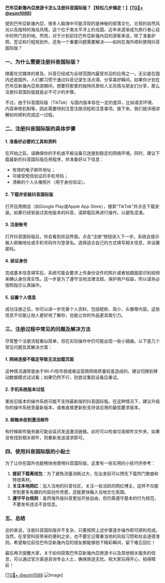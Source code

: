 **巴布亞新幾內亞旅游卡怎么注册抖音国际版？【轻松几步搞定！】[[TG💪+ @esim1088](https://t.me/s/esim1088)]**

提到巴布亞新幾內亞，很多人脑海中可能浮现的是神秘的部落文化、壮观的自然风光以及独特的海岛风情。这个位于南太平洋上的岛国，近年来逐渐成为旅行者心目中的热门目的地。然而，对于计划前往巴布亞新幾內亞的游客来说，除了准备护照、签证和行程规划外，还有一个重要问题需要解决——如何在海外顺利使用抖音国际版？

### 一、为什么需要注册抖音国际版？

随着社交媒体的普及，抖音已经成为全球范围内最受欢迎的应用之一。无论是在国内还是国外，人们都习惯于通过抖音记录生活点滴、分享美好瞬间。如果你计划在巴布亞新幾內亞旅游期间，想要将那里的独特风景和人文风情与朋友们分享，那么注册抖音国际版就是必不可少的步骤。

不过，由于抖音国际版（TikTok）与国内版本存在一定的差异，比如语言环境、内容审核机制等，因此需要特别注意注册流程和注意事项。接下来，我们就详细讲解如何顺利完成这一过程。

### 二、注册抖音国际版的具体步骤

#### 1. 准备好必要的工具和资料
在开始之前，请确保你的手机或平板设备已连接到稳定的网络环境。同时，建议下载最新的抖音国际版应用程序，并准备好以下信息：
- 有效的电子邮件地址；
- 可接受短信验证的手机号码；
- 清晰的个人头像照片（用于身份验证）。

#### 2. 下载并安装抖音国际版
打开应用商店（如Google Play或Apple App Store），搜索“TikTok”并点击下载安装。如果已经安装过其他版本的抖音，请卸载后再进行操作，以避免混淆。

#### 3. 注册账号
打开抖音国际版后，你会看到欢迎界面。点击“注册”按钮进入下一步。系统会提示输入邮箱地址或手机号码作为登录名。选择适合自己的方式填写相关信息，并设置密码。

#### 4. 验证身份
完成基本信息填写后，系统可能会要求上传身份证件的照片或者拍摄面部识别视频来确认身份真实性。这一步是为了遵守当地法律法规，保护用户权益，所以请务必按照指示认真操作。

#### 5. 设置个人信息
成功注册之后，你可以进一步完善个人资料，包括昵称、简介、头像等内容。这些信息不仅能让他人更好地了解你，也能让你的作品更具吸引力。

### 三、注册过程中常见的问题及解决方法

尽管整个注册流程看似简单，但在实际操作中仍可能出现一些小插曲。以下是几个常见问题及其解决方案：

#### 1. 网络连接不稳定导致无法加载页面
这种情况通常是由于Wi-Fi信号弱或者运营商网络质量较差造成的。建议切换到移动数据模式试试看；如果仍然不行，则尝试重启设备后重试。

#### 2. 手机系统版本过低
某些旧版本的操作系统可能不支持最新版的抖音国际版。在这种情况下，建议升级你的操作系统至最新版本，或者直接更新到支持该应用的最低要求版本。

#### 3. 邮箱未收到激活邮件
有时候邮件服务器可能会延迟发送激活链接。此时可以检查垃圾邮件文件夹，如果没有找到相关邮件，则重新发送请求即可。

### 四、使用抖音国际版的小贴士

为了让你在国外也能畅快地使用抖音国际版，这里有一些实用的小技巧供参考：

1. **提前下载离线包**：为了避免流量消耗过大，在出发前可以预先下载热门歌曲和特效素材。
2. **关注本地网红**：加入当地的抖音社区，关注一些活跃的网红博主，这样不仅能学到更多有趣的内容创作灵感，还能更快融入当地文化氛围。
3. **遵守平台规则**：虽然海外版抖音更加开放自由，但仍需遵守基本的行为规范，不要发布违法不良信息。

### 五、总结

总的来说，注册抖音国际版并不复杂，只要按照上述步骤逐步操作即可顺利完成。当然，在享受科技带来的便利之余，也不要忘记尊重当地的风俗习惯和社会道德准则。希望每位前往巴布亞新幾內亞的朋友都能够拍下精彩瞬间，留下难忘回忆！

最后再次提醒大家，关于如何获取巴布亞新幾內亞旅游卡以及其他相关服务的信息，可以通过官方渠道咨询专业人士，确保旅途无忧。祝大家玩得开心，拍得精彩！

[[TG💪+ @esim1088](https://t.me/s/esim1088) ![Image](https://i.postimg.cc/4NQfJmqS/Snipaste-2025-05-13-00-14-12.png)]